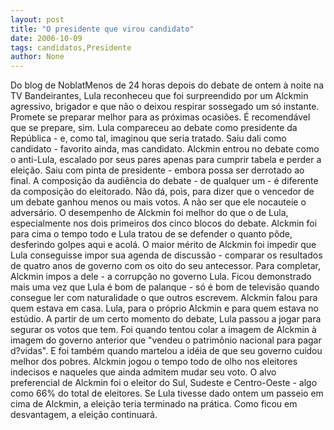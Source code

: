 ```yaml
---
layout: post
title: "O presidente que virou candidato"
date: 2006-10-09
tags: candidatos,Presidente
author: None
---
```

Do blog de NoblatMenos de 24 horas depois do debate de ontem à noite na TV Bandeirantes, Lula reconheceu que foi surpreendido por um Alckmin agressivo, brigador e que não o deixou respirar sossegado um só instante. Promete se preparar melhor para as próximas ocasiões.
É recomendável que se prepare, sim.
Lula compareceu ao debate como presidente da República - e, como tal, imaginou que seria tratado. Saiu dali como candidato - favorito ainda, mas candidato. Alckmin entrou no debate como o anti-Lula, escalado por seus pares apenas para cumprir tabela e perder a eleição.
Saiu com pinta de presidente - embora possa ser derrotado ao final.
A composição da audiência do debate - de qualquer um - é diferente da composição do eleitorado. Não dá, pois, para dizer que o vencedor de um debate ganhou menos ou mais votos. A não ser que ele nocauteie o adversário.
O desempenho de Alckmin foi melhor do que o de Lula, especialmente nos dois primeiros dos cinco blocos do debate. Alckmin foi para cima o tempo todo e Lula tratou de se defender o quanto pôde, desferindo golpes aqui e acolá.
O maior mérito de Alckmin foi impedir que Lula conseguisse impor sua agenda de discussão - comparar os resultados de quatro anos de governo com os oito do seu antecessor. Para completar, Alckmin impos a dele - a corrupção no governo Lula.
Ficou demonstrado mais uma vez que Lula é bom de palanque - só é bom de televisão quando consegue ler com naturalidade o que outros escrevem. Alckmin falou para quem estava em casa. 
Lula, para o próprio Alckmin e para quem estava no estúdio.
A partir de um certo momento do debate, Lula passou a jogar para segurar os votos que tem. Foi quando tentou
 colar a imagem de Alckmin à imagem do governo anterior que \"vendeu o patrimônio nacional para pagar d?vidas\". E foi também quando martelou a idéia de que seu governo cuidou melhor dos pobres.
Alckmin jogou o tempo todo de olho nos eleitores indecisos e naqueles que ainda admitem mudar seu voto. O alvo preferencial de Alckmin foi o eleitor do Sul, Sudeste e Centro-Oeste - algo como 66% do total de eleitores.
Se Lula tivesse dado ontem um passeio em cima de Alckmin, a eleição teria terminado na prática. Como ficou em desvantagem, a eleição continuará. 